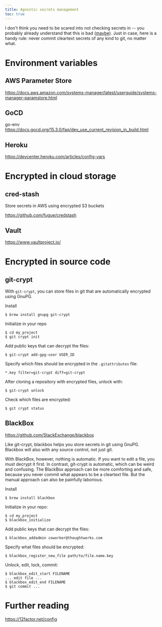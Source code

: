 ```yaml
---
title: Agnostic secrets management
toc: true
---
```


I don't think you need to be scared into not checking secrets in -- you probably already understand that this is bad ([maybe][facepalm commit messages]). Just in case, here is a handy rule: never commit cleartext secrets of any kind to git, no matter what.

[facepalm commit messages]: https://github.com/search?utf8=%E2%9C%93&q=add+secret+key&type=Commits


# Environment variables

## AWS Parameter Store

https://docs.aws.amazon.com/systems-manager/latest/userguide/systems-manager-paramstore.html

## GoCD

go-env https://docs.gocd.org/15.3.0/faq/dev_use_current_revision_in_build.html

## Heroku

https://devcenter.heroku.com/articles/config-vars


# Encrypted in cloud storage

## cred-stash

Store secrets in AWS using encrypted S3 buckets

<https://github.com/fugue/credstash>

## Vault

<https://www.vaultproject.io/>

# Encrypted in source code

## git-crypt

With `git-crypt`, you can store files in git that are automatically encrypted using GnuPG.

Install

    $ brew install gnupg git-crypt

Initialize in your repo

    $ cd my_project
    $ git crypt init

Add public keys that can decrypt the files:

    $ git-crypt add-gpg-user USER_ID

Specify which files should be encrypted in the `.gitattributes` file:

    *.key filter=git-crypt diff=git-crypt

After cloning a repository with encrypted files, unlock with:

    $ git-crypt unlock

Check which files are encrypted:

    $ git crypt status

## BlackBox

<https://github.com/StackExchange/blackbox>

Like git-crypt, blackbox helps you store secrets in git using GnuPG. Blackbox will also with any source control, not just git.

With BlackBox, however, nothing is automatic. If you want to edit a file, you must decrypt it first. In contrast, git-crypt is automatic, which can be weird and confusing. The BlackBox approach can be more comforting and safe, because you never commit what appears to be a cleartext file. But the manual approach can also be painfully laborious.

Install

    $ brew install blackbox

Initialize in your repo:

    $ cd my_project
    $ blackbox_initialize

Add public keys that can decrypt the files:

    $ blackbox_addadmin coworker@thoughtworks.com

Specify what files should be encrypted:

    $ blackbox_register_new_file path/to/file.name.key

Unlock, edit, lock, commit:

    $ blackbox_edit_start FILENAME
    ... edit file ...
    $ blackbox_edit_end FILENAME
    $ git commit ...

# Further reading

https://12factor.net/config
